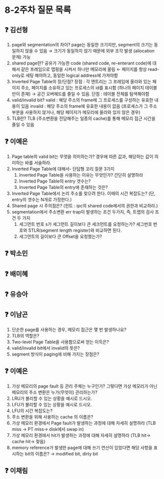 # 8-2주차 질문 목록

## ❓ 김선형
1. page와 segmentation의 차이? page는 동일한 크기지만, segment의 크기는 동일하지 않을 수 있음 → 크기가 동일하지 않기 때문에 외부 조각 발생 (allocation 문제) 가능
2. shared page란? 공유가 가능한 code (shared code, re-enterant code)에 대해서 같은 프레임으로 맵핑을 시켜서 하나만 메모리에 올림 ← 페이지를 항상 read-only로 세팅 해야하고, 동일한 logical address에 가져야함
3. Inverted Page Table의 장/단점? 장점 : 각 엔트리는 그 프레임에 올라와 있는 페이지 주소, 페이지를 소유하고 있는 프로세스의 id를 표시함 (하나의 페이지 테이블만이 존재) → 공간 오버헤드를 줄일 수 있음. 단점 : 테이블 전체를 탐색해야함 
4. valid/invalid bit?
valid : 해당 주소의 frame에 그 프로세스를 구성하는 유효한 내용이 있음
invaild : 해당 주소의 frame에 유효한 내용이 없음 (프로세스가 그 주소 부분을 사용하지 않거나, 해당 페이지가 메모리에 올라와 있지 않은 경우)
5. TLB란? TLB (주소변환을 전담해주는 일종의 cache)를 통해 메모리 접근 시간을 줄일 수 있음 

## ❓ 이예은
1. Page table의 valid bit는 무엇을 의미하는가? 경우에 따른 값과, 해당하는 값이 의미하는 바를 서술하라.
2. Inverted Page Table에 대해서- 단답형 꼬리 질문 3가지
    1. Inverted Page Table을 사용하는 이유는 무엇인가? 간단히 설명하라
    2. Inverted Page Table의 entry 갯수는?
    3. Inverted Page Table의 entry에 존재하는 것은?
3. Inverted Page Table에서 논리 주소를 찾으려 한다. 이때의 시간 복잡도는? (단, entry의 갯수는 N개로 가정한다.)
4. Shared page 시 주의점은? (힌트 : ipc의 shared code에서의 권한과 비교하라.)
5. segmentation에서 주소변환 err trap이 발생하는 조건 두가지, 즉, 트랩의 검사 조건 두 가지
    1. 세그먼트 번호 s가 세그먼트 길이보다 큰 세크먼트를 요청하는가?
    세그번호 번호와 STLR(segment length register)와 비교하면 된다.
    2. 세그먼트의 길이보다 큰 Offset을 요청했는가?

## ❓ 박소민


## ❓ 배미혜


## ❓ 유승아


## ❓ 이남곤

1. 단순한 page를 사용하는 경우, 메모리 접근은 몇 번 발생하나요?
2. TLB의 역할은?
3. Two-level Page Table을 사용함으로써 얻는 이득은?
4. valid/invalid bit에서 invalid의 뜻은?
5. segment 방식이 paging에 비해 가지는 장점은?

## ❓ 이예은
1. 가상 메모리의 page fault 등 관리 주체는 누구인가? 그렇다면 가상 메모리가 아닌 메모리의 주소 변환은 누가(무엇이) 관리하는가?
2. LRU가 불리할 수 있는 상황을 예시로 드시오.
3. LFU가 불리할 수 있는 상황을 예시로 드시오.
4. LFU의 시간 복잡도는?
5. 주소 변환을 위해 사용하는 cache 의 이름은?
6. 가상 메모리 환경에서 Page fault가 발생하는 과정에 대해 자세히 설명하라 
(TLB miss → PT miss→ disk에서 swap in)
7. 가상 메모리 환경에서 hit가 발생하는 과정에 대해 자세히 설명하라 
(TLB hit→ cache hit→ 찾음)
8. memory reference가 발생한 page에 대해 쓰기 연산이 있었다면 해당 사항을 표시하는 bit의 이름은?
→ modified bit, dirty bit


## ❓ 이채림
